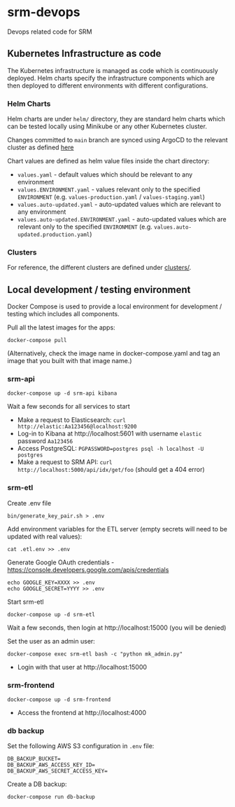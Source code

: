 # srm-devops

Devops related code for SRM

## Kubernetes Infrastructure as code

The Kubernetes infrastructure is managed as code which is continuously deployed.
Helm charts specify the infrastructure components which are then deployed to different environments 
with different configurations.

### Helm Charts

Helm charts are under `helm/` directory, they are standard helm charts which can be tested locally 
using Minikube or any other Kubernetes cluster.

Changes committed to `main` branch are synced using ArgoCD to the relevant cluster as defined [here](https://github.com/hasadna/hasadna-k8s/blob/master/apps/hasadna-argocd/values-hasadna.yaml)

Chart values are defined as helm value files inside the chart directory:

* `values.yaml` - default values which should be relevant to any environment
* `values.ENVIRONMENT.yaml` - values relevant only to the specified `ENVIRONMENT` (e.g. `values-production.yaml` / `values-staging.yaml`)
* `values.auto-updated.yaml` - auto-updated values which are relevant to any environment
* `values.auto-updated.ENVIRONMENT.yaml` - auto-updated values which are relevant only to the specified `ENVIRONMENT` (e.g. `values.auto-updated.production.yaml`)

### Clusters

For reference, the different clusters are defined under [clusters/](/clusters/).

## Local development / testing environment

Docker Compose is used to provide a local environment for development / testing which includes all components.

Pull all the latest images for the apps:

```
docker-compose pull
```

(Alternatively, check the image name in docker-compose.yaml and tag an image that you built with that image name.)

### srm-api

```
docker-compose up -d srm-api kibana
```

Wait a few seconds for all services to start

* Make a request to Elasticsearch: `curl http://elastic:Aa123456@localhost:9200`
* Log-in to Kibana at http://localhost:5601 with username `elastic` password `Aa123456`
* Access PostgreSQL: `PGPASSWORD=postgres psql -h localhost -U postgres`
* Make a request to SRM API: `curl http://localhost:5000/api/idx/get/foo` (should get a 404 error)

### srm-etl

Create .env file

```
bin/generate_key_pair.sh > .env
```

Add environment variables for the ETL server (empty secrets will need to be updated with real values):

```
cat .etl.env >> .env
```

Generate Google OAuth credentials - https://console.developers.google.com/apis/credentials

```
echo GOOGLE_KEY=XXXX >> .env
echo GOOGLE_SECRET=YYYY >> .env
```

Start srm-etl

```
docker-compose up -d srm-etl
```

Wait a few seconds, then login at http://localhost:15000 (you will be denied)

Set the user as an admin user:

```
docker-compose exec srm-etl bash -c "python mk_admin.py"
```

* Login with that user at http://localhost:15000

### srm-frontend

```
docker-compose up -d srm-frontend
```

* Access the frontend at http://localhost:4000

### db backup

Set the following AWS S3 configuration in `.env` file:

```
DB_BACKUP_BUCKET=
DB_BACKUP_AWS_ACCESS_KEY_ID=
DB_BACKUP_AWS_SECRET_ACCESS_KEY=
```

Create a DB backup:

```
docker-compose run db-backup
```